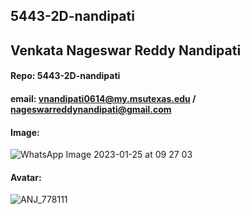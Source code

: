 ## 5443-2D-nandipati

## Venkata Nageswar Reddy Nandipati

#### Repo: 5443-2D-nandipati
#### email: vnandipati0614@my.msutexas.edu / nageswarreddynandipati@gmail.com
#### Image: 
![WhatsApp Image 2023-01-25 at 09 27 03](https://user-images.githubusercontent.com/56446908/232601986-642052d6-1a7b-41fc-88d9-196f6f6d0978.jpg)


#### Avatar: 
![ANJ_778111](https://user-images.githubusercontent.com/56446908/232603341-4305adb9-72ab-476f-933f-53c7b7d87925.jpg)
